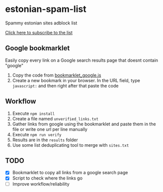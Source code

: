 # estonian-spam-list
Spammy estonian sites adblock list

[Click here to subscribe to the list](https://subscribe.adblockplus.org/?location=https://raw.githubusercontent.com/doomnoodles/estonian-spam-list/main/sites.txt&title=Estonian%20spam-sites%20list)

## Google bookmarklet
Easily copy every link on a Google search results page that doesnt contain "google"

1. Copy the code from [bookmarklet_google.js](https://github.com/doomnoodles/estonian-spam-list/blob/main/bookmarklet_google.js)
2. Create a new bookmark in your browser. In the URL field, type  ```javascript:``` and then right after that paste the code

## Workflow

1. Execute ```npm install```
2. Create a file named ```unverified_links.txt```
3. Gather links from google using the bookmarklet and paste them in the file or write one url per line manually
4. Execute ```npm run verify```
5. Results are in the ```results``` folder
6. Use some list deduplicating tool to merge with ```sites.txt```

## TODO
- [x] Bookmarklet to copy all links from a google search page
- [x] Script to check where the links go
- [ ] Improve workflow/reliability
